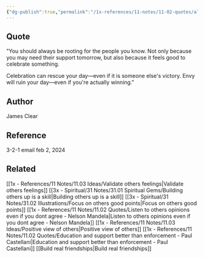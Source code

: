```yaml
---
{"dg-publish":true,"permalink":"/1x-references/11-notes/11-02-quotes/always-be-rooting-for-people-you-know-james-clear/","title":"Always be rooting for people you know - James Clear"}
---
```



## Quote
"You should always be rooting for the people you know. Not only because you may need their support tomorrow, but also because it feels good to celebrate something.

Celebration can rescue your day—even if it is someone else's victory. Envy will ruin your day—even if you're actually winning."

## Author
James Clear

## Reference
3-2-1 email feb 2, 2024

## Related
[[1x - References/11 Notes/11.03 Ideas/Validate others feelings\|Validate others feelings]]
[[3x - Spiritual/31 Notes/31.01 Spiritual Gems/Building others up is a skill\|Building others up is a skill]]
[[3x - Spiritual/31 Notes/31.02 Illustrations/Focus on others good points\|Focus on others good points]]
[[1x - References/11 Notes/11.02 Quotes/Listen to others opinions even if you dont agree - Nelson Mandela\|Listen to others opinions even if you dont agree - Nelson Mandela]]
[[1x - References/11 Notes/11.03 Ideas/Positive view of others\|Positive view of others]]
[[1x - References/11 Notes/11.02 Quotes/Education and support better than enforcement - Paul Castellani\|Education and support better than enforcement - Paul Castellani]]
[[Build real friendships\|Build real friendships]]